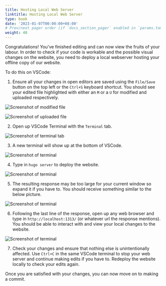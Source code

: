 ```yaml
---
title: Hosting Local Web Server
linktitle: Hosting Local Web Server
type: book
date: '2023-01-07T00:00:00+08:00'
# Prev/next pager order (if `docs_section_pager` enabled in `params.toml`)
weight: 40
---
```


Congratulations! You've finished editing and can now view the fruits of your labour. In order to check if your code is workable and the possible visual changes on the website, you need to deploy a local webserver hosting your offline copy of our website.

To do this on VSCode:

1. Ensure all your changes in open editors are saved using the `File/Save` button on the top left or the `Ctrl+S` keyboard shortcut. You should see your edited file highlighted with either an `M` or a `U` for modified and uploaded respectively.

![Screenshot of modified file](../assets/images/modifed-example.png)

![Screenshot of uploaded file](../assets/images/uploaded-example.png)

2. Open up VSCode Terminal with the `Terminal` tab.

![Screenshot of terminal tab](../assets/images/new-terminal-1.png)

3. A new terminal will show up at the bottom of VSCode.

![Screenshot of terminal](../assets/images/new-terminal-2.png)

4. Type in `hugo server` to deploy the website.

![Screenshot of terminal](../assets/images/new-terminal-3.png)

5. The resulting response may be too large for your current window so expand it if you have to. You should receive something similar to the below picture.

![Screenshot of terminal](../assets/images/new-terminal-4.png)

6. Following the last line of the response, open up any web browser and type in `http://localhost:1313/` (or whatever url the response mentions). You should be able to interact with and view your local changes to the website.

![Screenshot of terminal](../assets/images/localhost.png)

7. Check your changes and ensure that nothing else is unintentionally affected. Use `Ctrl+C` in the same VSCode terminal to stop your web server and continue making edits if you have to. Redeploy the website locally to check your edits again.

Once you are satisfied with your changes, you can now move on to making a commit.
